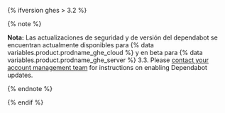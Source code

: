 {% ifversion ghes > 3.2 %}

{% note %}

**Nota:** Las actualizaciones de seguridad y de versión del dependabot se encuentran actualmente disponibles para {% data variables.product.prodname_ghe_cloud %} y en beta para {% data variables.product.prodname_ghe_server %} 3.3. Please [contact your account management team](https://enterprise.github.com/contact) for instructions on enabling Dependabot updates.

{% endnote %}

{% endif %}